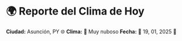 # 🌍 Reporte del Clima de Hoy

**Ciudad:** Asunción, PY 🌐
**Clima:** 🌈 Muy nuboso
**Fecha:** 📅 19, 01, 2025 🚀
